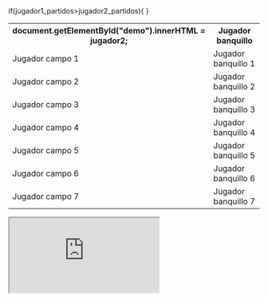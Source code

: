 <html>
<head>

</head>
  <body>
  
<script>


  var jugador1 = prompt ("Inserta jugador 1","jugador1");
  var jugador1_partidos = prompt("Cuántas veces ha jugado?");
  
  var jugador2 = prompt ("Inserta jugador 2","jugador2");
  var jugador2_partidos = prompt("Cuántas veces ha jugado?");
  
  


</script>

<table>

<tr>
  if(jugador1_partidos>jugador2_partidos){
  <th>document.getElementById("demo").innerHTML = jugador2; </th>
  }
  <th>Jugador banquillo</th>

</tr>

<tr>
  <td>Jugador campo 1</td>
  <td>Jugador banquillo 1</td>
</tr>

<tr>
 <td>Jugador campo 2</td>
 <td>Jugador banquillo 2</td>
</tr>

<tr>
 <td>Jugador campo 3</td>
 <td>Jugador banquillo 3</td>
</tr>

<tr>
 <td>Jugador campo 4</td>
 <td>Jugador banquillo 4</td>
</tr>

<tr>
 <td>Jugador campo 5</td>
 <td>Jugador banquillo 5</td>
</tr>

<tr>
 <td>Jugador campo 6</td>
 <td>Jugador banquillo 6</td>
</tr>

<tr>
 <td>Jugador campo 7</td>
 <td>Jugador banquillo 7</td>
</tr>


</table>

<iframe src="https://docs.google.com/spreadsheets/d/e/2PACX-1vQOE_9bEOm09uCWQ1869mcVtVKttCmfhV9adduXEB2GXcGXpkUUioH9YP53r_o71KQ8PsJasVpGpPXw/pubhtml?widget=true&amp;headers=false"></iframe>
 
 </body>
</html>



